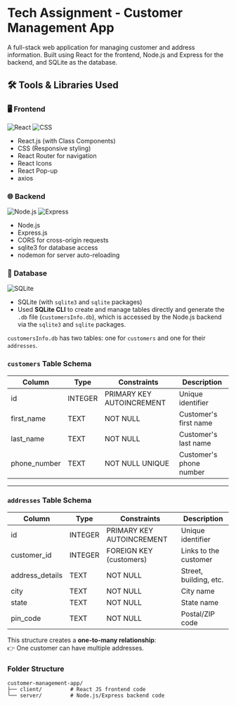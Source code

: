 # Tech Assignment - Customer Management App 
A full-stack web application  for managing customer and address information. Built using React for the frontend, Node.js and Express for the backend, and SQLite as the database.

## 🛠 Tools & Libraries Used

### 🖥️ Frontend
![React](https://img.shields.io/badge/Frontend-React-blue)
![CSS](https://img.shields.io/badge/Styling-CSS3-blueviolet)
- React.js (with Class Components)
- CSS (Responsive styling)
- React Router for navigation
- React Icons
- React Pop-up
- axios

### 🌐 Backend
![Node.js](https://img.shields.io/badge/Backend-Node.js-green)
![Express](https://img.shields.io/badge/API-Express-red)
- Node.js
- Express.js
- CORS for cross-origin requests
- sqlite3 for database access
- nodemon for server auto-reloading

### 💽 Database
![SQLite](https://img.shields.io/badge/Database-SQLite3-lightgrey)
- SQLite (with `sqlite3` and `sqlite` packages)
- Used **SQLite CLI** to create and manage tables directly and generate the `.db` file (`customersInfo.db`), which is accessed by the Node.js backend via the `sqlite3` and `sqlite` packages.

`customersInfo.db` has two tables: one for `customers` and one for their `addresses`.

### `customers` Table Schema



| Column      | Type    | Constraints               | Description              |
|-------------|---------|---------------------------|--------------------------|
| id          | INTEGER | PRIMARY KEY AUTOINCREMENT | Unique identifier        |
| first_name  | TEXT    | NOT NULL                  | Customer's first name    |
| last_name   | TEXT    | NOT NULL                  | Customer's last name     |
| phone_number| TEXT    | NOT NULL UNIQUE           | Customer's phone number  |

---

### `addresses` Table Schema

| Column         | Type    | Constraints               | Description              |
|----------------|---------|---------------------------|--------------------------|
| id             | INTEGER | PRIMARY KEY AUTOINCREMENT | Unique identifier        |
| customer_id    | INTEGER | FOREIGN KEY (customers)   | Links to the customer    |
| address_details| TEXT    | NOT NULL                  | Street, building, etc.   |
| city           | TEXT    | NOT NULL                  | City name                |
| state          | TEXT    | NOT NULL                  | State name               |
| pin_code       | TEXT    | NOT NULL                  | Postal/ZIP code          |


This structure creates a **one-to-many relationship**:  
👉 One customer can have multiple addresses.



### Folder Structure
```
customer-management-app/
├── client/         # React JS frontend code
└── server/         # Node.js/Express backend code
```
